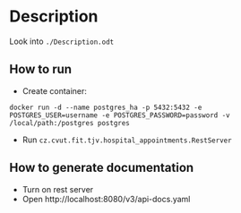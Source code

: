 # Description

Look into `./Description.odt`

## How to run

- Create container:
```
docker run -d --name postgres_ha -p 5432:5432 -e POSTGRES_USER=username -e POSTGRES_PASSWORD=password -v /local/path:/postgres postgres
```
- Run `cz.cvut.fit.tjv.hospital_appointments.RestServer`

## How to generate documentation

- Turn on rest server
- Open http://localhost:8080/v3/api-docs.yaml